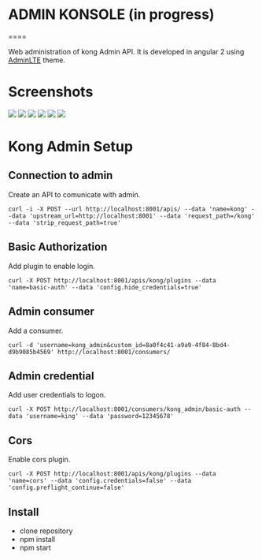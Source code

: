# ADMIN KONSOLE (in progress)
====

Web administration of kong Admin API. It is developed in angular 2 using [AdminLTE](https://almsaeedstudio.com/themes/AdminLTE/index2.html) theme.

# Screenshots

![](./docs/login.png)
![](./docs/dashboard.png)
![](./docs/apis.png)
![](./docs/new-api.png)
![](./docs/consumers.png)
![](./docs/plugins.png)

# Kong Admin Setup

## Connection to admin

Create an API to comunicate with admin.

```
curl -i -X POST --url http://localhost:8001/apis/ --data 'name=kong' --data 'upstream_url=http://localhost:8001' --data 'request_path=/kong' --data 'strip_request_path=true'
```

## Basic Authorization

Add plugin to enable login.

```
curl -X POST http://localhost:8001/apis/kong/plugins --data 'name=basic-auth' --data 'config.hide_credentials=true'
```

## Admin consumer

Add a consumer.

```
curl -d 'username=kong_admin&custom_id=8a0f4c41-a9a9-4f84-8bd4-d9b9085b4569' http://localhost:8001/consumers/
```

## Admin credential

Add user credentials to logon.

```
curl -X POST http://localhost:8001/consumers/kong_admin/basic-auth --data 'username=king' --data 'password=12345678'
```

## Cors

Enable cors plugin.

```
curl -X POST http://localhost:8001/apis/kong/plugins --data 'name=cors' --data 'config.credentials=false' --data 'config.preflight_continue=false'
```

## Install

- clone repository
- npm install
- npm start